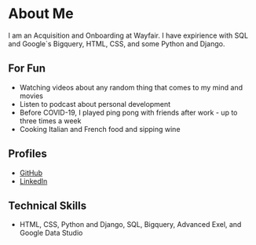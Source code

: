 # About Me

I am an Acquisition and Onboarding at Wayfair. I have expirience with SQL and Google`s Bigquery, HTML, CSS, and some Python and Django. 

## For Fun

* Watching videos about any random thing that comes to my mind and movies
* Listen to podcast about personal development 
* Before COVID-19, I played ping pong with friends after work - up to three times a week
* Cooking Italian and French food and sipping wine

## Profiles

* [GitHub](https://github.com/erick-pacheco/)
* [LinkedIn](https://www.linkedin.com/in/erick-p/)

## Technical Skills

* HTML, CSS, Python and Django, SQL, Bigquery, Advanced Exel, and Google Data Studio